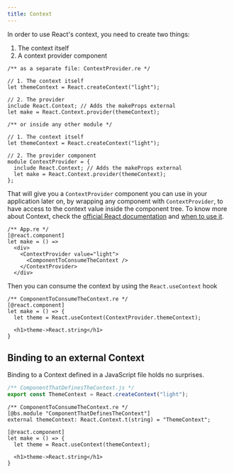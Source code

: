 ```yaml
---
title: Context
---
```


In order to use React's context, you need to create two things:

1. The context itself
2. A context provider component

```reason
/** as a separate file: ContextProvider.re */

// 1. The context itself
let themeContext = React.createContext("light");

// 2. The provider
include React.Context; // Adds the makeProps external
let make = React.Context.provider(themeContext);
```

```reason
/** or inside any other module */

// 1. The context itself
let themeContext = React.createContext("light");

// 2. The provider component
module ContextProvider = {
  include React.Context; // Adds the makeProps external
  let make = React.Context.provider(themeContext);
};
```

That will give you a `ContextProvider` component you can use in your application later on, by wrapping any component with `ContextProvider`, to have access to the context value inside the component tree. To know more about Context, check the [official React documentation](https://legacy.reactjs.org/docs/context.html) and [when to use it](https://react.dev/learn/passing-data-deeply-with-context).

```reason
/** App.re */
[@react.component]
let make = () =>
  <div>
    <ContextProvider value="light">
      <ComponentToConsumeTheContext />
    </ContextProvider>
  </div>
```

Then you can consume the context by using the `React.useContext` hook

```reason
/** ComponentToConsumeTheContext.re */
[@react.component]
let make = () => {
  let theme = React.useContext(ContextProvider.themeContext);

  <h1>theme->React.string</h1>
}
```

## Binding to an external Context

Binding to a Context defined in a JavaScript file holds no surprises.

```js
/** ComponentThatDefinesTheContext.js */
export const ThemeContext = React.createContext("light");
```

```reason
/** ComponentToConsumeTheContext.re */
[@bs.module "ComponentThatDefinesTheContext"]
external themeContext: React.Context.t(string) = "ThemeContext";

[@react.component]
let make = () => {
  let theme = React.useContext(themeContext);

  <h1>theme->React.string</h1>
}
```
